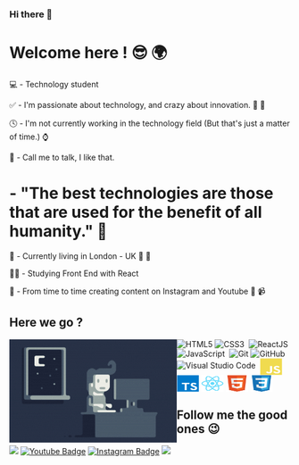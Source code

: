 ### Hi there 👋

# Welcome here ! 😎 🌍

💻  - Technology student  

✅  - I'm passionate about technology, and crazy about innovation. 🚀 📲  

🕓  - I'm not currently working in the technology field (But that's just a matter of time.) ⌚️

💬  - Call me to talk, I like that.



# - "The best technologies are those that are used for the benefit of all humanity." 🧠

📍 - Currently living in London - UK  👑  💂

👨‍💻 - Studying Front End with React  

📱 - From time to time creating content on Instagram and Youtube 📸   📹


## Here we go ?


<img alt="Night Coding" src="https://raw.githubusercontent.com/AVS1508/AVS1508/master/assets/Night-Coding.gif" align="left"/>

 ![HTML5](https://img.shields.io/badge/-HTML5-E34F26?style=flat&logoColor=fff&logo=HTML5)&nbsp;![CSS3](https://img.shields.io/badge/-CSS3-333333?style=flat&logo=CSS3&logoColor=1572B6)&nbsp; ![ReactJS](https://img.shields.io/badge/-ReactJS-18BCEE?style=flat&logoColor=fff&logo=react)&nbsp;![JavaScript](https://img.shields.io/badge/-JavaScript-FEAE32?style=flat&logoColor=fff&logo=javascript)&nbsp; ![Git](https://img.shields.io/badge/-Git-333333?style=flat&logo=git) ![GitHub](https://img.shields.io/badge/-GitHub-333333?style=flat&logo=github)&nbsp;
 ![Visual Studio Code](https://img.shields.io/badge/-Visual%20Studio%20Code-333333?style=flat&logo=visual-studio-code&logoColor=007ACC)&nbsp;   <img align="center" alt="Rafa-Js" height="30" width="40" src="https://raw.githubusercontent.com/devicons/devicon/master/icons/javascript/javascript-plain.svg">
  <img align="center" alt="Rafa-Ts" height="30" width="40" src="https://raw.githubusercontent.com/devicons/devicon/master/icons/typescript/typescript-plain.svg">
  <img align="center" alt="Rafa-React" height="30" width="40" src="https://raw.githubusercontent.com/devicons/devicon/master/icons/react/react-original.svg">
  <img align="center" alt="Rafa-HTML" height="30" width="40" src="https://raw.githubusercontent.com/devicons/devicon/master/icons/html5/html5-original.svg">
  <img align="center" alt="Rafa-CSS" height="30" width="40" src="https://raw.githubusercontent.com/devicons/devicon/master/icons/css3/css3-original.svg">





## Follow me the good ones 😉

 <a href="https://www.linkedin.com/in/mateus-rodrigues-1624271a7/"><img src="https://img.shields.io/badge/-Mateus%20Rodrigues%20-0077B5?style=flat-square&logo=Linkedin&logoColor=white"/></a> [![Youtube Badge](https://img.shields.io/badge/-Youtube-FF0000?style=flat-square&labelColor=FF0000&logo=youtube&logoColor=white&link=https://www.youtube.com/channel/UC98MAAltmTLPlw7tjCqYVcA/videos)](https://www.youtube.com/channel/UC98MAAltmTLPlw7tjCqYVcA/videos) [![Instagram Badge](https://img.shields.io/badge/-Instagram-red?style=flat-square&logo=Instagram&logoColor=white&link=https://www.instagram.com/mateus_rodrigs31/)](https://www.instagram.com/mateus_rodrigs31/)   <a href = "mailto: mrodriguescod@gmail.com"><img src="https://img.shields.io/badge/-Gmail-%23EA4335?style=for-the-badge&logo=gmail&logoColor=white" target="_blank"></a>
